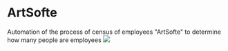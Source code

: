# ArtSofte
Automation of the process of census of employees "ArtSofte" to determine how many people are employees
![]([https://github.com/Aizhan-Khassenova/Graduation-project-Telegram-Bot/blob/main/present/1.png](https://github.com/Aizhan-Khassenova/ArtSofte/blob/main/%D0%A1%D0%BB%D0%B0%D0%B9%D0%B41.PNG))
